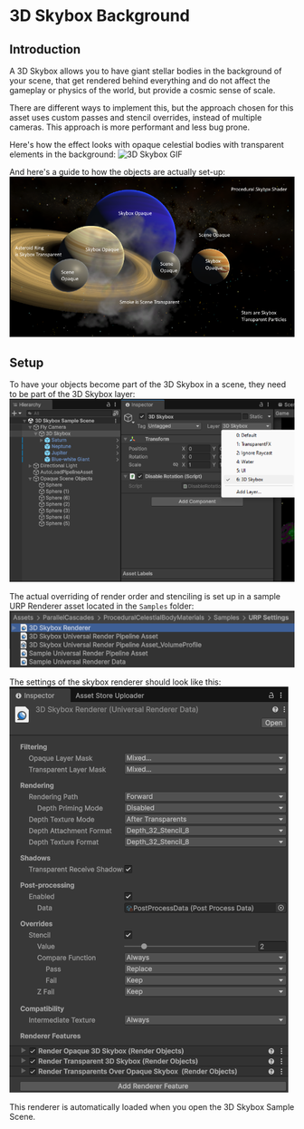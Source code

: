 # 3D Skybox Background

## Introduction

A 3D Skybox allows you to have giant stellar bodies in the background of your scene, that get rendered behind everything and do not affect the gameplay or physics of the world, but provide a cosmic sense of scale.

There are different ways to implement this, but the approach chosen for this asset uses custom passes and stencil overrides, instead of multiple cameras. This approach is more performant and less bug prone.

Here's how the effect looks with opaque celestial bodies with transparent elements in the background:
![3D Skybox GIF](./assets/images/3d-skybox/3d-skybox.gif)

And here's a guide to how the objects are actually set-up:
![3D Skybox Layers Guide](./assets/images/3d-skybox/3d-skybox-objects.png)

## Setup

To have your objects become part of the 3D Skybox in a scene, they need to be part of the 3D Skybox layer:
![3D Skybox Inspector Layer Selection](./assets/images/3d-skybox/3d-skybox-layers.png)

The actual overriding of render order and stenciling is set up in a sample URP Renderer asset located in the `Samples` folder:
![3D Skybox URP Renderer Location](./assets/images/3d-skybox/3d-skybox-renderer-asset.png)

The settings of the skybox renderer should look like this:
![3D Skybox Renderer Inspector](./assets/images/3d-skybox/3d-skybox-renderer-inspector.png)

This renderer is automatically loaded when you open the 3D Skybox Sample Scene.



